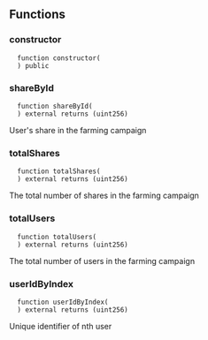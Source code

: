 


## Functions
### constructor
```solidity
  function constructor(
  ) public
```




### shareById
```solidity
  function shareById(
  ) external returns (uint256)
```
User's share in the farming campaign



### totalShares
```solidity
  function totalShares(
  ) external returns (uint256)
```
The total number of shares in the farming campaign



### totalUsers
```solidity
  function totalUsers(
  ) external returns (uint256)
```
The total number of users in the farming campaign



### userIdByIndex
```solidity
  function userIdByIndex(
  ) external returns (uint256)
```
Unique identifier of nth user



